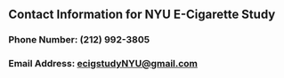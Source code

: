 ## Contact Information for NYU E-Cigarette Study
### Phone Number: (212) 992-3805
### Email Address: ecigstudyNYU@gmail.com
